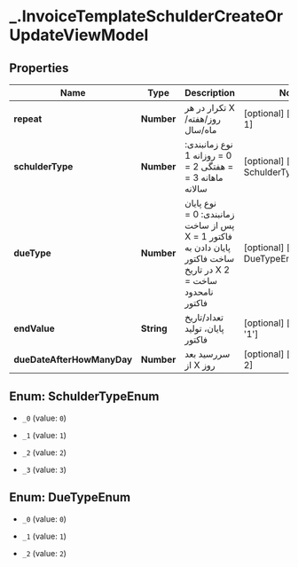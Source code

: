 # _.InvoiceTemplateSchulderCreateOrUpdateViewModel

## Properties
Name | Type | Description | Notes
------------ | ------------- | ------------- | -------------
**repeat** | **Number** | تکرار در هر X روز/هفته/ماه/سال | [optional] [default to 1]
**schulderType** | **Number** | نوع زمانبندی:  0 = روزانه  1 = هفتگی  2 = ماهانه  3 = سالانه | [optional] [default to SchulderTypeEnum._0]
**dueType** | **Number** | نوع پایان زمانبندی:  0 = پس از ساخت X فاکتور  1 = پایان دادن به ساخت فاکتور در تاریخ X  2 = ساخت نامحدود فاکتور | [optional] [default to DueTypeEnum._0]
**endValue** | **String** | تعداد/تاریخ پایان، تولید فاکتور | [optional] [default to '1']
**dueDateAfterHowManyDay** | **Number** | سررسید بعد از X روز | [optional] [default to 2]


<a name="SchulderTypeEnum"></a>
## Enum: SchulderTypeEnum


* `_0` (value: `0`)

* `_1` (value: `1`)

* `_2` (value: `2`)

* `_3` (value: `3`)




<a name="DueTypeEnum"></a>
## Enum: DueTypeEnum


* `_0` (value: `0`)

* `_1` (value: `1`)

* `_2` (value: `2`)




